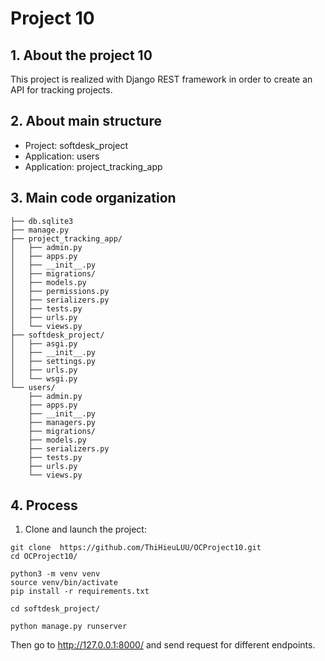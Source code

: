 # Project 10
## 1. About the project 10
This project is realized with Django REST framework in order to create an API for tracking projects.

[comment]: <> (The main goal of this application is to:)

[comment]: <> (* Allow users to post theirs requests of reviews about a book or theirs reviews. )

[comment]: <> (* Follow the other users.)
## 2. About main structure
* Project: softdesk_project
* Application: users
* Application:  project_tracking_app
## 3. Main code organization
```
├── db.sqlite3
├── manage.py
├── project_tracking_app/
│   ├── admin.py
│   ├── apps.py
│   ├── __init__.py
│   ├── migrations/
│   ├── models.py
│   ├── permissions.py
│   ├── serializers.py
│   ├── tests.py
│   ├── urls.py
│   └── views.py
├── softdesk_project/
│   ├── asgi.py
│   ├── __init__.py
│   ├── settings.py
│   ├── urls.py
│   └── wsgi.py
└── users/
    ├── admin.py
    ├── apps.py
    ├── __init__.py
    ├── managers.py
    ├── migrations/
    ├── models.py
    ├── serializers.py
    ├── tests.py
    ├── urls.py
    └── views.py

```
## 4. Process
1. Clone and launch the project:
```
git clone  https://github.com/ThiHieuLUU/OCProject10.git
cd OCProject10/

python3 -m venv venv
source venv/bin/activate
pip install -r requirements.txt 

cd softdesk_project/

python manage.py runserver
```
Then go to http://127.0.0.1:8000/ and send request for different endpoints.

